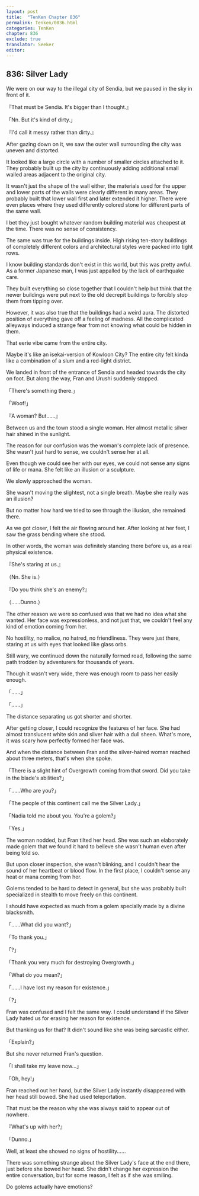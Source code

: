 ```yaml
---
layout: post
title:  "TenKen Chapter 836"
permalink: Tenken/0836.html
categories: TenKen
chapter: 836
exclude: true
translator: Seeker
editor: 
---
```

<h2>836: Silver Lady</h2>

We were on our way to the illegal city of Sendia, but we paused in the sky in front of it.

『That must be Sendia. It's bigger than I thought.』

「Nn. But it's kind of dirty.」

『I'd call it messy rather than dirty.』

After gazing down on it, we saw the outer wall surrounding the city was uneven and distorted.

It looked like a large circle with a number of smaller circles attached to it. They probably built up the city by continuously adding additional small walled areas adjacent to the original city.

It wasn't just the shape of the wall either, the materials used for the upper and lower parts of the walls were clearly different in many areas. They probably built that lower wall first and later extended it higher. There were even places where they used differently colored stone for different parts of the same wall.

I bet they just bought whatever random building material was cheapest at the time. There was no sense of consistency.

The same was true for the buildings inside. High rising ten-story buildings of completely different colors and architectural styles were packed into tight rows.

I know building standards don't exist in this world, but this was pretty awful. As a former Japanese man, I was just appalled by the lack of earthquake care.

They built everything so close together that I couldn't help but think that the newer buildings were put next to the old decrepit buildings to forcibly stop them from tipping over.

However, it was also true that the buildings had a weird aura. The distorted position of everything gave off a feeling of madness. All the complicated alleyways induced a strange fear from not knowing what could be hidden in them.

That eerie vibe came from the entire city.

Maybe it's like an isekai-version of Kowloon City? The entire city felt kinda like a combination of a slum and a red-light district.

We landed in front of the entrance of Sendia and headed towards the city on foot. But along the way, Fran and Urushi suddenly stopped.

「There's something there.」

「Woof!」

『A woman? But……』

Between us and the town stood a single woman. Her almost metallic silver hair shined in the sunlight.

The reason for our confusion was the woman's complete lack of presence. She wasn't just hard to sense, we couldn't sense her at all.

Even though we could see her with our eyes, we could not sense any signs of life or mana. She felt like an illusion or a sculpture.

We slowly approached the woman.

She wasn't moving the slightest, not a single breath. Maybe she really was an illusion?

But no matter how hard we tried to see through the illusion, she remained there.

As we got closer, I felt the air flowing around her. After looking at her feet, I saw the grass bending where she stood.

In other words, the woman was definitely standing there before us, as a real physical existence.

『She's staring at us.』

（Nn. She is.）

『Do you think she's an enemy?』

（……Dunno.）

The other reason we were so confused was that we had no idea what she wanted. Her face was expressionless, and not just that, we couldn't feel any kind of emotion coming from her.

No hostility, no malice, no hatred, no friendliness. They were just there, staring at us with eyes that looked like glass orbs.

Still wary, we continued down the naturally formed road, following the same path trodden by adventurers for thousands of years.

Though it wasn't very wide, there was enough room to pass her easily enough.

「……」

「……」

The distance separating us got shorter and shorter.

After getting closer, I could recognize the features of her face. She had almost translucent white skin and silver hair with a dull sheen. What's more, it was scary how perfectly formed her face was.

And when the distance between Fran and the silver-haired woman reached about three meters, that's when she spoke.

「There is a slight hint of Overgrowth coming from that sword. Did you take in the blade's abilities?」

「……Who are you?」

「The people of this continent call me the Silver Lady.」

「Nadia told me about you. You're a golem?」

「Yes.」

The woman nodded, but Fran tilted her head. She was such an elaborately made golem that we found it hard to believe she wasn't human even after being told so.

But upon closer inspection, she wasn't blinking, and I couldn't hear the sound of her heartbeat or blood flow. In the first place, I couldn't sense any heat or mana coming from her.

Golems tended to be hard to detect in general, but she was probably built specialized in stealth to move freely on this continent.

I should have expected as much from a golem specially made by a divine blacksmith.

「……What did you want?」

「To thank you.」

「?」

「Thank you very much for destroying Overgrowth.」

「What do you mean?」

「……I have lost my reason for existence.」

「?」

Fran was confused and I felt the same way. I could understand if the Silver Lady hated us for erasing her reason for existence.

But thanking us for that? It didn't sound like she was being sarcastic either.

「Explain?」

But she never returned Fran's question.

「I shall take my leave now…」

「Oh, hey!」

Fran reached out her hand, but the Silver Lady instantly disappeared with her head still bowed. She had used teleportation.

That must be the reason why she was always said to appear out of nowhere.

『What's up with her?』

「Dunno.」

Well, at least she showed no signs of hostility……

There was something strange about the Silver Lady's face at the end there, just before she bowed her head. She didn't change her expression the entire conversation, but for some reason, I felt as if she was smiling.

Do golems actually have emotions?



